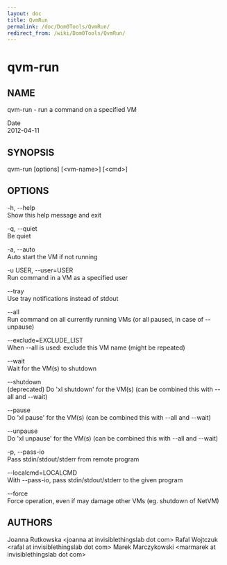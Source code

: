 ```yaml
---
layout: doc
title: QvmRun
permalink: /doc/Dom0Tools/QvmRun/
redirect_from: /wiki/Dom0Tools/QvmRun/
---
```


qvm-run
=======

NAME
----

qvm-run - run a command on a specified VM

Date  
2012-04-11

SYNOPSIS
--------

qvm-run [options] [\<vm-name\>] [\<cmd\>]

OPTIONS
-------

-h, --help  
Show this help message and exit

-q, --quiet  
Be quiet

-a, --auto  
Auto start the VM if not running

-u USER, --user=USER  
Run command in a VM as a specified user

--tray  
Use tray notifications instead of stdout

--all  
Run command on all currently running VMs (or all paused, in case of --unpause)

--exclude=EXCLUDE\_LIST  
When --all is used: exclude this VM name (might be repeated)

--wait  
Wait for the VM(s) to shutdown

--shutdown  
(deprecated) Do 'xl shutdown' for the VM(s) (can be combined this with --all and --wait)

--pause  
Do 'xl pause' for the VM(s) (can be combined this with --all and --wait)

--unpause  
Do 'xl unpause' for the VM(s) (can be combined this with --all and --wait)

-p, --pass-io  
Pass stdin/stdout/stderr from remote program

--localcmd=LOCALCMD  
With --pass-io, pass stdin/stdout/stderr to the given program

--force  
Force operation, even if may damage other VMs (eg. shutdown of NetVM)

AUTHORS
-------

Joanna Rutkowska \<joanna at invisiblethingslab dot com\>
Rafal Wojtczuk \<rafal at invisiblethingslab dot com\>
Marek Marczykowski \<marmarek at invisiblethingslab dot com\>
